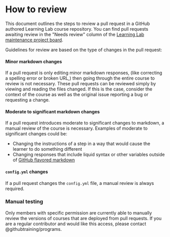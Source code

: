 # How to review

This document outlines the steps to review a pull request in a GitHub authored Learning Lab course repository. You can find pull requests awaiting review in the "Needs review" column of the [Learning Lab maintenance project board](https://github.com/orgs/githubtraining/projects/1).

Guidelines for review are based on the type of changes in the pull request:

#### Minor markdown changes

If a pull request is only editing minor markdown responses, (like correcting a spelling error or broken URL,) then going through the entire course to review is not necessary. These pull requests can be reviewed simply by viewing and reading the files changed. If this is the case, consider the context of the course as well as the original issue reporting a bug or requesting a change.

#### Moderate to significant markdown changes

If a pull request introduces moderate to significant changes to markdown, a manual review of the course is necessary. Examples of moderate to significant changes could be:

- Changing the instructions of a step in a way that would cause the learner to do something different
- Changing responses that include liquid syntax or other variables outside of [GitHub flavored markdown](https://github.github.com/gfm/)

#### `config.yml` changes

If a pull request changes the `config.yml` file, a manual review is always required.

### Manual testing

Only members with specific permission are currently able to manually review the versions of courses that are deployed from pull requests. If you are a regular contributor and would like this access, please contact @githubtraining/programs.
